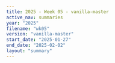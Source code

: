 ```yaml
---
title: 2025 - Week 05 - vanilla-master
active_nav: summaries
year: "2025"
filename: "wk05"
version: "vanilla-master"
start_date: "2025-01-27"
end_date: "2025-02-02"
layout: "summary"
---
```

